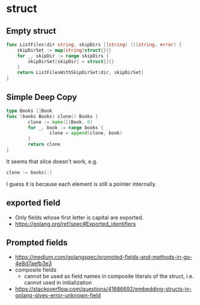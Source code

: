 # struct
## Empty struct
```go
func ListFiles(dir string, skipDirs []string) ([]string, error) {
	skipDirSet := map[string]struct{}{}
	for _, skipDir := range skipDirs {
		skipDirSet[skipDir] = struct{}{}
	}
	return ListFilesWithSkipDirSet(dir, skipDirSet)
}
```

## Simple Deep Copy
```go
type Books []Book
func (books Books) clone() Books {
        clone := make([]Book, 0)
        for _, book := range books {
                clone = append(clone, book)
        }
        return clone
}
```
It seems that slice doesn't work, e.g. 
```go
clone := books[:]
```
I guess it is because each element is still a pointer internally.

## exported field
* Only fields whose first letter is capital are exported.
* https://golang.org/ref/spec#Exported_identifiers

## Prompted fields
* https://medium.com/golangspec/promoted-fields-and-methods-in-go-4e8d7aefb3e3
* composite fields
  * cannot be used as field names in composite literals of the struct, i.e. cannot used in initialization
* https://stackoverflow.com/questions/41686692/embedding-structs-in-golang-gives-error-unknown-field

